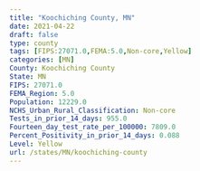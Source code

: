 ```yaml
---
title: "Koochiching County, MN"
date: 2021-04-22
draft: false
type: county
tags: [FIPS:27071.0,FEMA:5.0,Non-core,Yellow]
categories: [MN]
County: Koochiching County
State: MN
FIPS: 27071.0
FEMA_Region: 5.0
Population: 12229.0
NCHS_Urban_Rural_Classification: Non-core
Tests_in_prior_14_days: 955.0
Fourteen_day_test_rate_per_100000: 7809.0
Percent_Positivity_in_prior_14_days: 0.088
Level: Yellow
url: /states/MN/koochiching-county
---
```




